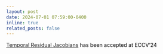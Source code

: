 ```yaml
---
layout: post
date: 2024-07-01 07:59:00-0400
inline: true
related_posts: false
---
```


[Temporal Residual Jacobians](https://temporaljacobians.github.io/) <a style="color: black;">has been accepted at ECCV’24</a>